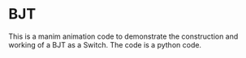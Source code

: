# BJT
This is a manim animation code to demonstrate the construction and working of a BJT as a Switch. The code is a python code.

